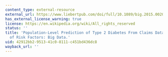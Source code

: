 ```yaml
---
content_type: external-resource
external_url: https://www.liebertpub.com/doi/full/10.1089/big.2015.0020
has_external_license_warning: true
license: https://en.wikipedia.org/wiki/All_rights_reserved
status: ''
title: 'Population-Level Prediction of Type 2 Diabetes From Claims Data and Analysis
  of Risk Factors: Big Data.'
uid: 42912bb2-9513-41c0-8111-c451bd436dc8
wayback_url: ''
---
```

